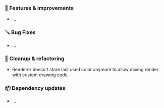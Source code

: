 ### 🚀 Features & improvements

- ...

### 🪛 Bug Fixes

- ...

### 🧽 Cleanup & refactoring

- Renderer doesn't store last used color anymore to allow mixing render with custom drawing code.

### 📦 Dependency updates

- ...
